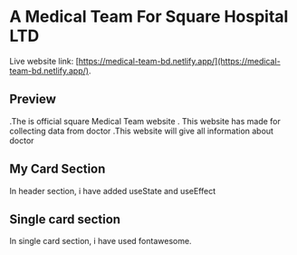 #  A Medical Team For Square Hospital LTD

Live website link:  [https://medical-team-bd.netlify.app/](https://medical-team-bd.netlify.app/).

## Preview
.The is official  square Medical Team website
. This website has made for collecting data from doctor
.This website will give all information about doctor

## My Card Section
In header section, i have added useState and useEffect

## Single card section 
 In single card section, i have used fontawesome.

  

